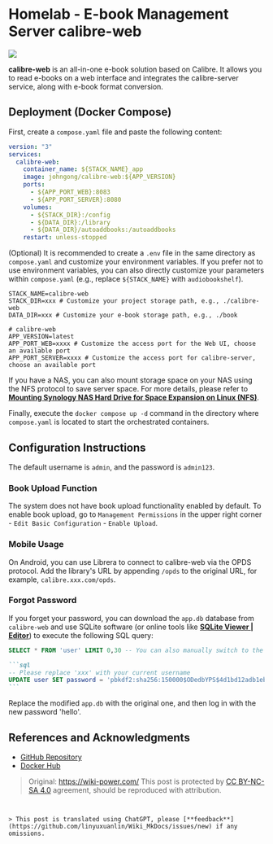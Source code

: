 # Homelab - E-book Management Server calibre-web

![](https://media.wiki-power.com/img/20210429125418.png)

**calibre-web** is an all-in-one e-book solution based on Calibre. It allows you to read e-books on a web interface and integrates the calibre-server service, along with e-book format conversion.

## Deployment (Docker Compose)

First, create a `compose.yaml` file and paste the following content:

```yaml title="compose.yaml"
version: "3"
services:
  calibre-web:
    container_name: ${STACK_NAME}_app
    image: johngong/calibre-web:${APP_VERSION}
    ports:
      - ${APP_PORT_WEB}:8083
      - ${APP_PORT_SERVER}:8080
    volumes:
      - ${STACK_DIR}:/config
      - ${DATA_DIR}:/library
      - ${DATA_DIR}/autoaddbooks:/autoaddbooks
    restart: unless-stopped
```

(Optional) It is recommended to create a `.env` file in the same directory as `compose.yaml` and customize your environment variables. If you prefer not to use environment variables, you can also directly customize your parameters within `compose.yaml` (e.g., replace `${STACK_NAME}` with `audiobookshelf`).

```dotenv title=".env"
STACK_NAME=calibre-web
STACK_DIR=xxx # Customize your project storage path, e.g., ./calibre-web
DATA_DIR=xxx # Customize your e-book storage path, e.g., ./book

# calibre-web
APP_VERSION=latest
APP_PORT_WEB=xxxx # Customize the access port for the Web UI, choose an available port
APP_PORT_SERVER=xxxx # Customize the access port for calibre-server, choose an available port
```

If you have a NAS, you can also mount storage space on your NAS using the NFS protocol to save server space. For more details, please refer to [**Mounting Synology NAS Hard Drive for Space Expansion on Linux (NFS)**](https://wiki-power.com/Linux%E4%B8%8B%E6%8C%82%E8%BD%BD%E7%BE%A4%E6%99%96NAS%E7%A1%AC%E7%9B%98%E6%8B%93%E5%B1%95%E7%A9%BA%E9%97%B4%EF%BC%88NFS%EF%BC%89/).

Finally, execute the `docker compose up -d` command in the directory where `compose.yaml` is located to start the orchestrated containers.

## Configuration Instructions

The default username is `admin`, and the password is `admin123`.

### Book Upload Function

The system does not have book upload functionality enabled by default. To enable book upload, go to `Management Permissions` in the upper right corner - `Edit Basic Configuration` - `Enable Upload`.

### Mobile Usage

On Android, you can use Librera to connect to calibre-web via the OPDS protocol. Add the library's URL by appending `/opds` to the original URL, for example, `calibre.xxx.com/opds`.

### Forgot Password

If you forget your password, you can download the `app.db` database from `calibre-web` and use SQLite software (or online tools like [**SQLite Viewer | Editor**](https://www.lzltool.com/sqlite-viewer)) to execute the following SQL query:

```sql
SELECT * FROM 'user' LIMIT 0,30 -- You can also manually switch to the table named 'user'.
```

````markdown
```sql
-- Please replace 'xxx' with your current username
UPDATE user SET password = 'pbkdf2:sha256:150000$ODedbYPS$4d1bd12adb1eb63f78e49873cbfc731e35af178cb9eb6b8b62c09dcf8db76670' WHERE name = 'xxx';
```
````

Replace the modified `app.db` with the original one, and then log in with the new password 'hello'.

## References and Acknowledgments

- [GitHub Repository](https://github.com/janeczku/calibre-web)
- [Docker Hub](https://registry.hub.docker.com/r/johngong/calibre-web)

> Original: <https://wiki-power.com/>
> This post is protected by [CC BY-NC-SA 4.0](https://creativecommons.org/licenses/by/4.0/deed.en) agreement, should be reproduced with attribution.

```


> This post is translated using ChatGPT, please [**feedback**](https://github.com/linyuxuanlin/Wiki_MkDocs/issues/new) if any omissions.
```
